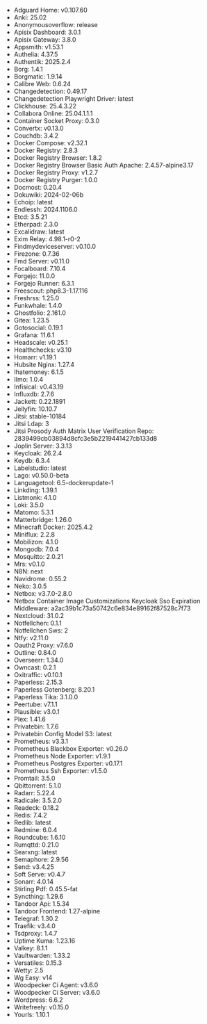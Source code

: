 * Adguard Home: v0.107.60
* Anki: 25.02
* Anonymousoverflow: release
* Apisix Dashboard: 3.0.1
* Apisix Gateway: 3.8.0
* Appsmith: v1.53.1
* Authelia: 4.37.5
* Authentik: 2025.2.4
* Borg: 1.4.1
* Borgmatic: 1.9.14
* Calibre Web: 0.6.24
* Changedetection: 0.49.17
* Changedetection Playwright Driver: latest
* Clickhouse: 25.4.3.22
* Collabora Online: 25.04.1.1.1
* Container Socket Proxy: 0.3.0
* Convertx: v0.13.0
* Couchdb: 3.4.2
* Docker Compose: v2.32.1
* Docker Registry: 2.8.3
* Docker Registry Browser: 1.8.2
* Docker Registry Browser Basic Auth Apache: 2.4.57-alpine3.17
* Docker Registry Proxy: v1.2.7
* Docker Registry Purger: 1.0.0
* Docmost: 0.20.4
* Dokuwiki: 2024-02-06b
* Echoip: latest
* Endlessh: 2024.1106.0
* Etcd: 3.5.21
* Etherpad: 2.3.0
* Excalidraw: latest
* Exim Relay: 4.98.1-r0-2
* Findmydeviceserver: v0.10.0
* Firezone: 0.7.36
* Fmd Server: v0.11.0
* Focalboard: 7.10.4
* Forgejo: 11.0.0
* Forgejo Runner: 6.3.1
* Freescout: php8.3-1.17.116
* Freshrss: 1.25.0
* Funkwhale: 1.4.0
* Ghostfolio: 2.161.0
* Gitea: 1.23.5
* Gotosocial: 0.19.1
* Grafana: 11.6.1
* Headscale: v0.25.1
* Healthchecks: v3.10
* Homarr: v1.19.1
* Hubsite Nginx: 1.27.4
* Ihatemoney: 6.1.5
* Ilmo: 1.0.4
* Infisical: v0.43.19
* Influxdb: 2.7.6
* Jackett: 0.22.1891
* Jellyfin: 10.10.7
* Jitsi: stable-10184
* Jitsi Ldap: 3
* Jitsi Prosody Auth Matrix User Verification Repo: 2839499cb03894d8cfc3e5b2219441427cb133d8
* Joplin Server: 3.3.13
* Keycloak: 26.2.4
* Keydb: 6.3.4
* Labelstudio: latest
* Lago: v0.50.0-beta
* Languagetool: 6.5-dockerupdate-1
* Linkding: 1.39.1
* Listmonk: 4.1.0
* Loki: 3.5.0
* Matomo: 5.3.1
* Matterbridge: 1.26.0
* Minecraft Docker: 2025.4.2
* Miniflux: 2.2.8
* Mobilizon: 4.1.0
* Mongodb: 7.0.4
* Mosquitto: 2.0.21
* Mrs: v0.1.0
* N8N: next
* Navidrome: 0.55.2
* Neko: 3.0.5
* Netbox: v3.7.0-2.8.0
* Netbox Container Image Customizations Keycloak Sso Expiration Middleware: a2ac39b1c73a50742c6e834e89162f87528c7f73
* Nextcloud: 31.0.2
* Notfellchen: 0.1.1
* Notfellchen Sws: 2
* Ntfy: v2.11.0
* Oauth2 Proxy: v7.6.0
* Outline: 0.84.0
* Overseerr: 1.34.0
* Owncast: 0.2.1
* Oxitraffic: v0.10.1
* Paperless: 2.15.3
* Paperless Gotenberg: 8.20.1
* Paperless Tika: 3.1.0.0
* Peertube: v7.1.1
* Plausible: v3.0.1
* Plex: 1.41.6
* Privatebin: 1.7.6
* Privatebin Config Model S3: latest
* Prometheus: v3.3.1
* Prometheus Blackbox Exporter: v0.26.0
* Prometheus Node Exporter: v1.9.1
* Prometheus Postgres Exporter: v0.17.1
* Prometheus Ssh Exporter: v1.5.0
* Promtail: 3.5.0
* Qbittorrent: 5.1.0
* Radarr: 5.22.4
* Radicale: 3.5.2.0
* Readeck: 0.18.2
* Redis: 7.4.2
* Redlib: latest
* Redmine: 6.0.4
* Roundcube: 1.6.10
* Rumqttd: 0.21.0
* Searxng: latest
* Semaphore: 2.9.56
* Send: v3.4.25
* Soft Serve: v0.4.7
* Sonarr: 4.0.14
* Stirling Pdf: 0.45.5-fat
* Syncthing: 1.29.6
* Tandoor Api: 1.5.34
* Tandoor Frontend: 1.27-alpine
* Telegraf: 1.30.2
* Traefik: v3.4.0
* Tsdproxy: 1.4.7
* Uptime Kuma: 1.23.16
* Valkey: 8.1.1
* Vaultwarden: 1.33.2
* Versatiles: 0.15.3
* Wetty: 2.5
* Wg Easy: v14
* Woodpecker Ci Agent: v3.6.0
* Woodpecker Ci Server: v3.6.0
* Wordpress: 6.6.2
* Writefreely: v0.15.0
* Yourls: 1.10.1
